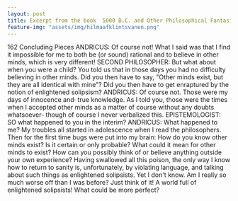 ```yaml
---
layout: post
title: Excerpt from the book  5000 B.C. and Other Philosophical Fantasies
feature-img: "assets/img/hilmaafklintsvanen.png"
---
```


 162 Concluding Pieces
ANDRICUS: Of course not! What I said was that I find it impossible for me to both be (or sound) rational and to believe in other minds, which is very different!
SECOND PHILOSOPHER: But what about when you were a child? You told us that in those days you had no difficulty believing in other minds. Did you then have to say, "Other minds exist, but they are all identical with mine"? Did you then have to get enraptured by the notion of enlightened solipsism?
ANDRICUS: Of course not. Those were my days of innocence and· true knowledge. As I told you, those were the times when I accepted other minds as a matter of course without any doubts whatsoever- though of course I never verbalized this.
EPISTEMOLOGIST: SO what happened to you in the interim?
ANDRICUS: What happened to me? My troubles all started in adolescence when I read the philosophers. Then for the first time bugs were put into my brain: How do you know other minds exist? Is it certain or only probable? What could it mean for other minds to exist? How can you possibly think of or believe anything outside your own experience? Having swallowed all this poison, the only way I know how to return to sanity is, unfortunately, by violating language, and talking about such things as enlightened solipsists.
Yet I don't know. Am I really so much worse off than I was before? Just think of it! A world full of enlightened solipsists! What could be more perfect?